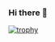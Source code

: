 ### Hi there 👋

[![trophy](https://github-profile-trophy.vercel.app/?username=shusaku009&rank=-C,-B&theme=dracula)](https://github.com/shusaku009/github-profile-trophy)

<!--
**shusaku009/shusaku009** is a ✨ _special_ ✨ repository because its `README.md` (this file) appears on your GitHub profile.

Here are some ideas to get you started:

- 🔭 I’m currently working on ...
- 🌱 I’m currently learning ...
- 👯 I’m looking to collaborate on ...
- 🤔 I’m looking for help with ...
- 💬 Ask me about ...
- 📫 How to reach me: ...
- 😄 Pronouns: ...
- ⚡ Fun fact: ...
-->
